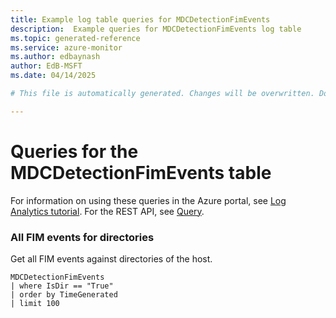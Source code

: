 ```yaml
---
title: Example log table queries for MDCDetectionFimEvents
description:  Example queries for MDCDetectionFimEvents log table
ms.topic: generated-reference
ms.service: azure-monitor
ms.author: edbaynash
author: EdB-MSFT
ms.date: 04/14/2025

# This file is automatically generated. Changes will be overwritten. Do not change this file directly. 

---
```


# Queries for the MDCDetectionFimEvents table

For information on using these queries in the Azure portal, see [Log Analytics tutorial](/azure/azure-monitor/logs/log-analytics-tutorial). For the REST API, see [Query](/azure/azure-monitor/logs/api/overview).


### All FIM events for directories  


Get all FIM events against directories of the host.  

```query
MDCDetectionFimEvents
| where IsDir == "True"
| order by TimeGenerated
| limit 100
```

